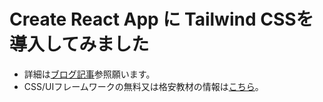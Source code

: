 # Create React App に Tailwind CSSを導入してみました
* 詳細は[ブログ記事](https://pitang1965.gatsbyjs.io/2021/05/05/create-react-app-using-tailwind-css/)参照願います。
* CSS/UIフレームワークの無料又は格安教材の情報は[こちら](https://pitang1965.gatsbyjs.io/skill-set/html-css-framework/)。
